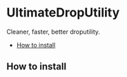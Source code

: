 # UltimateDropUtility
Cleaner, faster, better droputility.

- [How to install](#how-to-install)


## How to install
